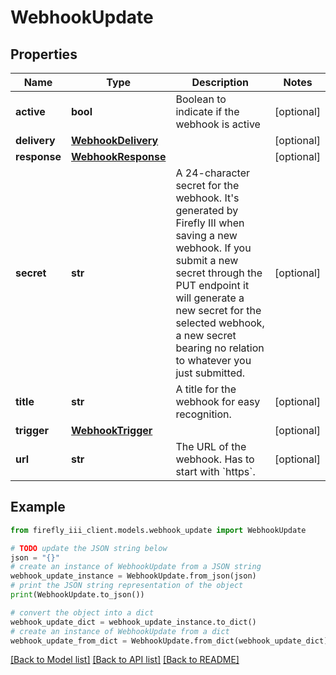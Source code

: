 # WebhookUpdate


## Properties

Name | Type | Description | Notes
------------ | ------------- | ------------- | -------------
**active** | **bool** | Boolean to indicate if the webhook is active | [optional] 
**delivery** | [**WebhookDelivery**](WebhookDelivery.md) |  | [optional] 
**response** | [**WebhookResponse**](WebhookResponse.md) |  | [optional] 
**secret** | **str** | A 24-character secret for the webhook. It&#39;s generated by Firefly III when saving a new webhook. If you submit a new secret through the PUT endpoint it will generate a new secret for the selected webhook, a new secret bearing no relation to whatever you just submitted. | [optional] 
**title** | **str** | A title for the webhook for easy recognition. | [optional] 
**trigger** | [**WebhookTrigger**](WebhookTrigger.md) |  | [optional] 
**url** | **str** | The URL of the webhook. Has to start with &#x60;https&#x60;. | [optional] 

## Example

```python
from firefly_iii_client.models.webhook_update import WebhookUpdate

# TODO update the JSON string below
json = "{}"
# create an instance of WebhookUpdate from a JSON string
webhook_update_instance = WebhookUpdate.from_json(json)
# print the JSON string representation of the object
print(WebhookUpdate.to_json())

# convert the object into a dict
webhook_update_dict = webhook_update_instance.to_dict()
# create an instance of WebhookUpdate from a dict
webhook_update_from_dict = WebhookUpdate.from_dict(webhook_update_dict)
```
[[Back to Model list]](../README.md#documentation-for-models) [[Back to API list]](../README.md#documentation-for-api-endpoints) [[Back to README]](../README.md)


